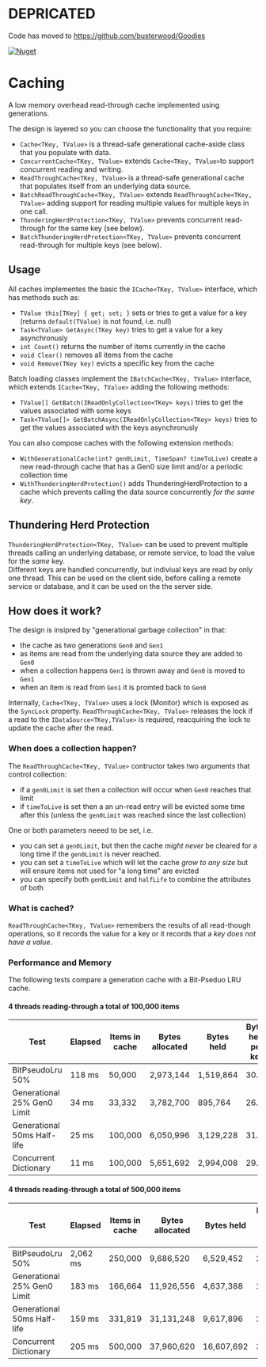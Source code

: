 # DEPRICATED

Code has moved to https://github.com/busterwood/Goodies

[![Nuget](https://img.shields.io/nuget/v/BusterWood.Caching.svg)](https://www.nuget.org/packages/BusterWood.Caching)

# Caching
A low memory overhead read-through cache implemented using generations.

The design is layered so you can choose the functionality that you require:
* `Cache<TKey, TValue>` is a thread-safe generational cache-aside class that you populate with data.
* `ConcurrentCache<TKey, TValue>` extends `Cache<TKey, TValue>`to support concurrent reading and writing.
* `ReadThroughCache<TKey, TValue>` is a thread-safe generational cache that populates itself from an underlying data source.
* `BatchReadThroughCache<TKey, TValue>` extends `ReadThroughCache<TKey, TValue>` adding support for reading multiple values for multiple keys in one call.
* `ThunderingHerdProtection<TKey, TValue>` prevents concurrent read-through for the same key (see below).
* `BatchThunderingHerdProtection<TKey, TValue>` prevents concurrent read-through for multiple keys (see below).

## Usage

All caches implementes the basic the `ICache<TKey, TValue>` interface, which has methods such as:
* `TValue this[TKey] { get; set; }` sets or tries to get a value for a key (returns `default(TValue)` is not found, i.e. null)
* `Task<TValue> GetAsync(TKey key)` tries to get a value for a key asynchronusly
* `int Count()` returns the number of items currently in the cache
* `void Clear()` removes all items from the cache
* `void Remove(TKey key)` evicts a specific key from the cache

Batch loading classes implement the `IBatchCache<TKey, TValue>` interface, which extends `ICache<TKey, TValue>` adding the following methods:
* `TValue[] GetBatch(IReadOnlyCollection<TKey> keys)` tries to get the values associated with some keys
* `Task<TValue[]> GetBatchAsync(IReadOnlyCollection<TKey> keys)` tries to get the values associated with the keys asynchronusly

You can also compose caches with the following extension methods:
* `WithGenerationalCache(int? gen0Limit, TimeSpan? timeToLive)` create a new read-through cache that has a Gen0 size limit and/or a periodic collection time
* `WithThunderingHerdProtection()` adds ThunderingHerdProtection to a cache which prevents calling the data source concurrently *for the same key*.

## Thundering Herd Protection

`ThunderingHerdProtection<TKey, TValue>` can be used to prevent multiple threads calling an underlying database, or remote service, to load the value for the *same* key.  
Different keys are handled concurrently, but indiviual keys are read by only one thread.  This can be used on the client side, before calling a remote service or database, 
and it can be used on the the server side.

## How does it work?

The design is insipred by "generational garbage collection" in that:

* the cache as two generations `Gen0` and `Gen1`
* as items are read from the underlying data source they are added to `Gen0`
* when a collection happens `Gen1` is thrown away and `Gen0` is moved to `Gen1`
* when an item is read from `Gen1` it is promted back to `Gen0`

Internally, `Cache<TKey, TValue>` uses a lock (Monitor) which is exposed as the `SyncLock` property. `ReadThroughCache<TKey, TValue>` releases the lock if a read to the `IDataSource<TKey,TValue>` is required, reacquiring the lock to update the cache after the read.

### When does a collection happen?

The `ReadThroughCache<TKey, TValue>` contructor takes two arguments that control collection:

* if a `gen0Limit` is set then a collection will occur when `Gen0` reaches that limit
* if `timeToLive` is set then a an un-read entry will be evicted some time after this (unless the `gen0Limit` was reached since the last collection)

One or both parameters neeed to be set, i.e.

* you can set a `gen0Limit`, but then the cache *might never* be cleared for a long time if the `gen0Limit` is never reached.
* you can set a `timeToLive` which will let the cache *grow to any size* but will ensure items not used for "a long time" are evicted
* you can specify both `gen0Limit` and `halfLife` to combine the attributes of both

### What is cached?

`ReadThroughCache<TKey, TValue>` remembers the results of all read-though operations, so it records the value for a key or it records that a *key does not have a value*.

### Performance and Memory

The following tests compare a generation cache with a Bit-Pseduo LRU cache.

#### 4 threads reading-through a total of 100,000 items
| Test | Elapsed | Items in cache | Bytes allocated | Bytes held | Bytes held per key |
| ---- | ------- | -------------- | --------------- | ---------- | ------------------ |
| BitPseudoLru 50% | 118 ms | 50,000 | 2,973,144 | 1,519,864 | 30.40 |
| Generational 25% Gen0 Limit| 34 ms | 33,332 | 3,782,700 | 895,764 | 26.87 |
| Generational 50ms Half-life | 25 ms | 100,000 | 6,050,996 | 3,129,228 | 31.29 |
| Concurrent Dictionary | 11 ms | 100,000 | 5,651,692 | 2,994,008 | 29.94 |

#### 4 threads reading-through a total of 500,000 items
| Test | Elapsed | Items in cache | Bytes allocated | Bytes held | Bytes held per key |
| ---- | ------- | -------------- | --------------- | ---------- | ------------------ |
| BitPseudoLru 50% | 2,062 ms | 250,000 | 9,686,520 | 6,529,452 | 26.12 |
| Generational 25% Gen0 Limit | 183 ms | 166,664 | 11,926,556 | 4,637,388 | 27.82 |
| Generational 50ms Half-life | 159 ms | 331,819 | 31,131,248 | 9,617,896 | 28.99 |
| Concurrent Dictionary | 205 ms | 500,000 | 37,960,620 | 16,607,692 | 33.22 |

